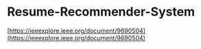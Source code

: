 # Resume-Recommender-System
[https://ieeexplore.ieee.org/document/9690504](https://ieeexplore.ieee.org/document/9690504)
